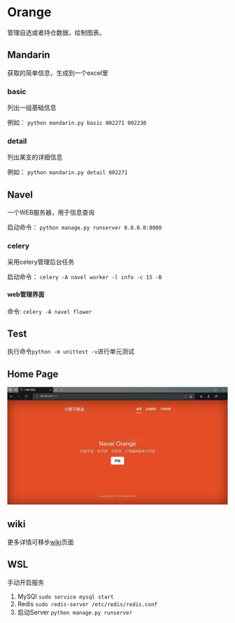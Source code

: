 # Orange

管理自选或者持仓数据，绘制图表。

## Mandarin

获取的简单信息，生成到一个excel里

### basic

列出一组基础信息

例如： `python mandarin.py basic 002271 002230`

### detail

列出某支的详细信息

例如： `python mandarin.py detail 002271`

## Navel

一个WEB服务器，用于信息查询

启动命令： `python manage.py runserver 0.0.0.0:8000`

### celery

采用celery管理后台任务

启动命令： `celery -A navel worker -l info -c 15 -B`

#### web管理界面

命令: `celery -A navel flower`

## Test

执行命令`python -m unittest -v`进行单元测试

## Home Page

![主页](https://github.com/flychensc/orange/blob/master/sample/home.PNG)

## wiki

更多详情可移步[wiki](https://github.com/flychensc/orange/wiki)页面

## WSL

手动开启服务
1. MySQl
    `sudo service mysql start`
2. Redis
    `sudo redis-server /etc/redis/redis.conf`
3. 启动Server
    `python manage.py runserver`
